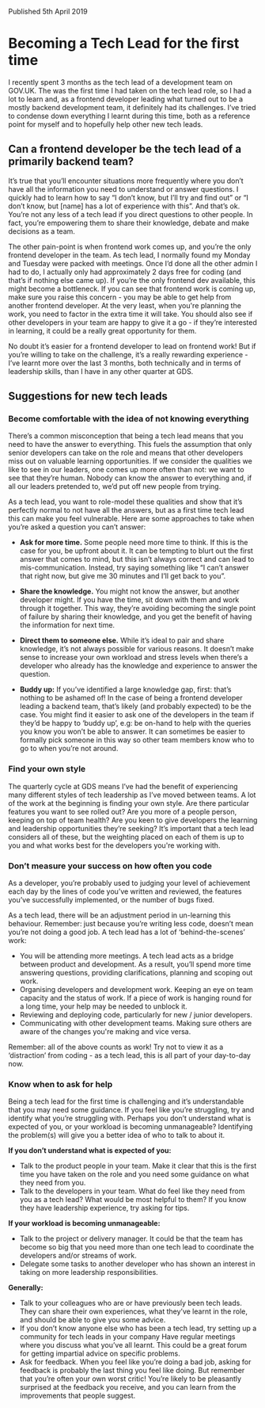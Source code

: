 <p class="blog__date">Published 5th April 2019</p>

# Becoming a Tech Lead for the first time

I recently spent 3 months as the tech lead of a development team on GOV.UK. The was the first time I had taken on the tech lead role, so I had a lot to learn and, as a frontend developer leading what turned out to be a mostly backend development team, it definitely had its challenges. I’ve tried to condense down everything I learnt during this time, both as a reference point for myself and to hopefully help other new tech leads.

## Can a frontend developer be the tech lead of a primarily backend team?

It’s true that you’ll encounter situations more frequently where you don’t have all the information you need to understand or answer questions. I quickly had to learn how to say “I don’t know, but I’ll try and find out” or “I don’t know, but \[name\] has a lot of experience with this”. And that’s ok. You’re not any less of a tech lead if you direct questions to other people. In fact, you’re empowering them to share their knowledge, debate and make decisions as a team.

The other pain-point is when frontend work comes up, and you’re the only frontend developer in the team. As tech lead, I normally found my Monday and Tuesday were packed with meetings. Once I’d done all the other admin I had to do, I actually only had approximately 2 days free for coding (and that’s if nothing else came up). If you’re the only frontend dev available, this might become a bottleneck. If you can see that frontend work is coming up, make sure you raise this concern - you may be able to get help from another frontend developer. At the very least, when you're planning the work, you need to factor in the extra time it will take. You should also see if other developers in your team are happy to give it a go - if they’re interested in learning, it could be a really great opportunity for them.

No doubt it’s easier for a frontend developer to lead on frontend work! But if you’re willing to take on the challenge, it’s a really rewarding experience - I’ve learnt more over the last 3 months, both technically and in terms of leadership skills, than I have in any other quarter at GDS.

## Suggestions for new tech leads
### Become comfortable with the idea of not knowing everything
There’s a common misconception that being a tech lead means that you need to have the answer to everything. This fuels the assumption that only senior developers can take on the role and means that other developers miss out on valuable learning opportunities. If we consider the qualities we like to see in our leaders, one comes up more often than not: we want to see that they’re human. Nobody can know the answer to everything and, if all our leaders pretended to, we’d put off new people from trying.

As a tech lead, you want to role-model these qualities and show that it’s perfectly normal to not have all the answers, but as a first time tech lead this can make you feel vulnerable. Here are some approaches to take when you’re asked a question you can’t answer:

- **Ask for more time.** Some people need more time to think. If this is the case for you, be upfront about it. It can be tempting to blurt out the first answer that comes to mind, but this isn’t always correct and can lead to mis-communication. Instead, try saying something like “I can’t answer that right now, but give me 30 minutes and I’ll get back to you”.

- **Share the knowledge.** You might not know the answer, but another developer might. If you have the time, sit down with them and work through it together. This way, they’re avoiding becoming the single point of failure by sharing their knowledge, and you get the benefit of having the information for next time.

- **Direct them to someone else.** While it’s ideal to pair and share knowledge, it’s not always possible for various reasons. It doesn’t make sense to increase your own workload and stress levels when there’s a developer who already has the knowledge and experience to answer the question.

- **Buddy up:** If you’ve identified a large knowledge gap, first: that’s nothing to be ashamed of! In the case of being a frontend developer leading a backend team, that’s likely (and probably expected) to be the case. You might find it easier to ask one of the developers in the team if they’d be happy to ‘buddy up’, e.g: be on-hand to help with the queries you know you won’t be able to answer. It can sometimes be easier to formally pick someone in this way so other team members know who to go to when you’re not around.

### Find your own style
The quarterly cycle at GDS means I’ve had the benefit of experiencing many different styles of tech leadership as I’ve moved between teams. A lot of the work at the beginning is finding your own style. Are there particular features you want to see rolled out? Are you more of a people person, keeping on top of team health? Are you keen to give developers the learning and leadership opportunities they’re seeking? It’s important that a tech lead considers all of these, but the weighting placed on each of them is up to you and what works best for the developers you're working with.

### Don’t measure your success on how often you code
As a developer, you’re probably used to judging your level of achievement each day by the lines of code you’ve written and reviewed, the features you’ve successfully implemented, or the number of bugs fixed.

As a tech lead, there will be an adjustment period in un-learning this behaviour. Remember: just because you’re writing less code, doesn’t mean you’re not doing a good job. A tech lead has a lot of ‘behind-the-scenes’ work:

- You will be attending more meetings. A tech lead acts as a bridge between product and development. As a result, you’ll spend more time answering questions, providing clarifications, planning and scoping out work.
- Organising developers and development work. Keeping an eye on team capacity and the status of work. If a piece of work is hanging round for a long time, your help may be needed to unblock it.
- Reviewing and deploying code, particularly for new / junior developers.
- Communicating with other development teams. Making sure others are aware of the changes you're making and vice versa.

Remember: all of the above counts as work! Try not to view it as a ‘distraction’ from coding - as a tech lead, this is all part of your day-to-day now.

### Know when to ask for help
Being a tech lead for the first time is challenging and it’s understandable that you may need some guidance. If you feel like you’re struggling, try and identify what you’re struggling with. Perhaps you don’t understand what is expected of you, or your workload is becoming unmanageable? Identifying the problem(s) will give you a better idea of who to talk to about it.

**If you don’t understand what is expected of you:**
- Talk to the product people in your team. Make it clear that this is the first time you have taken on the role and you need some guidance on what they need from you.
- Talk to the developers in your team. What do feel like they need from you as a tech lead? What would be most helpful to them? If you know they have leadership experience, try asking for tips.

**If your workload is becoming unmanageable:**
- Talk to the project or delivery manager. It could be that the team has become so big that you need more than one tech lead to coordinate the developers and/or streams of work.
- Delegate some tasks to another developer who has shown an interest in taking on more leadership responsibilities.

**Generally:**
- Talk to your colleagues who are or have previously been tech leads. They can share their own experiences, what they’ve learnt in the role, and should be able to give you some advice.
- If you don’t know anyone else who has been a tech lead, try setting up a community for tech leads in your company Have regular meetings where you discuss what you’ve all learnt. This could be a great forum for getting impartial advice on specific problems.
- Ask for feedback. When you feel like you’re doing a bad job, asking for feedback is probably the last thing you feel like doing. But remember that you’re often your own worst critic! You’re likely to be pleasantly surprised at the feedback you receive, and you can learn from the improvements that people suggest.
